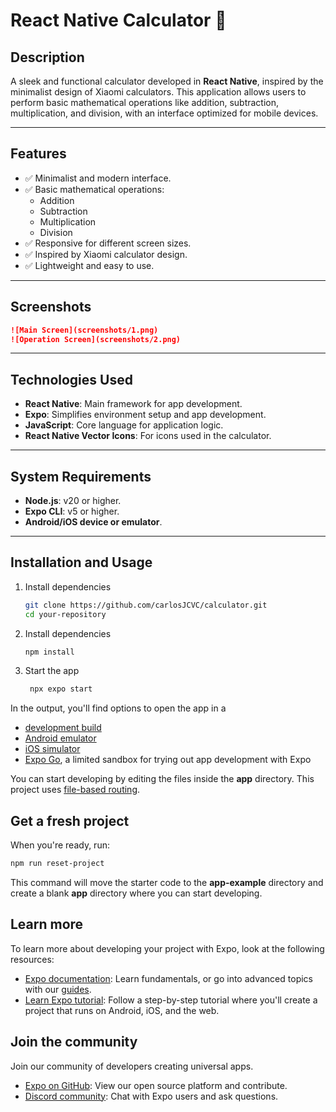 # React Native Calculator 👋

## Description
A sleek and functional calculator developed in **React Native**, inspired by the minimalist design of Xiaomi calculators. This application allows users to perform basic mathematical operations like addition, subtraction, multiplication, and division, with an interface optimized for mobile devices.

---

## Features
- ✅ Minimalist and modern interface.
- ✅ Basic mathematical operations:
  - Addition
  - Subtraction
  - Multiplication
  - Division
- ✅ Responsive for different screen sizes.
- ✅ Inspired by Xiaomi calculator design.
- ✅ Lightweight and easy to use.

---

## Screenshots
```markdown
![Main Screen](screenshots/1.png)
![Operation Screen](screenshots/2.png)
```

---

## Technologies Used
- **React Native**: Main framework for app development.
- **Expo**: Simplifies environment setup and app development.
- **JavaScript**: Core language for application logic.
- **React Native Vector Icons**: For icons used in the calculator.

---

## System Requirements
- **Node.js**: v20 or higher.
- **Expo CLI**: v5 or higher.
- **Android/iOS device or emulator**.

---

## Installation and Usage

1. Install dependencies

   ```bash
   git clone https://github.com/carlosJCVC/calculator.git
   cd your-repository
   ```

2. Install dependencies

   ```bash
   npm install
   ```

3. Start the app

   ```bash
    npx expo start
   ```

In the output, you'll find options to open the app in a

- [development build](https://docs.expo.dev/develop/development-builds/introduction/)
- [Android emulator](https://docs.expo.dev/workflow/android-studio-emulator/)
- [iOS simulator](https://docs.expo.dev/workflow/ios-simulator/)
- [Expo Go](https://expo.dev/go), a limited sandbox for trying out app development with Expo

You can start developing by editing the files inside the **app** directory. This project uses [file-based routing](https://docs.expo.dev/router/introduction).

## Get a fresh project

When you're ready, run:

```bash
npm run reset-project
```

This command will move the starter code to the **app-example** directory and create a blank **app** directory where you can start developing.

## Learn more

To learn more about developing your project with Expo, look at the following resources:

- [Expo documentation](https://docs.expo.dev/): Learn fundamentals, or go into advanced topics with our [guides](https://docs.expo.dev/guides).
- [Learn Expo tutorial](https://docs.expo.dev/tutorial/introduction/): Follow a step-by-step tutorial where you'll create a project that runs on Android, iOS, and the web.

## Join the community

Join our community of developers creating universal apps.

- [Expo on GitHub](https://github.com/expo/expo): View our open source platform and contribute.
- [Discord community](https://chat.expo.dev): Chat with Expo users and ask questions.

